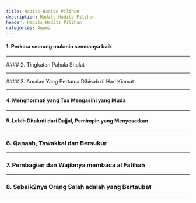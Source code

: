 ```yaml
---
title: Hadits-Hadits Pilihan 
description: Hadits-Hadits Pilihan 
header: Hadits-Hadits Pilihan 
categories: Agama
---
```

#### 1. <a onclick="sdiv('d1');">Perkara seorang mukmin semuanya baik</a>
<div id="d1" style="display:none">
<h4> Hadits Imam	Muslim	No.5318, Imam Ahmad	No.18171,18175,22798	:</h4>
<div class="ar">
عَنْ صُهَيْبٍ قَالَ قَالَ رَسُولُ اللَّهِ صَلَّى اللَّهُ عَلَيْهِ وَسَلَّمَ عَجَبًا لِأَمْرِ الْمُؤْمِنِ إِنَّ أَمْرَهُ كُلَّهُ خَيْرٌ وَلَيْسَ ذَاكَ لِأَحَدٍ إِلَّا لِلْمُؤْمِنِ إِنْ أَصَابَتْهُ سَرَّاءُ شَكَرَ فَكَانَ خَيْرًا لَهُ وَإِنْ أَصَابَتْهُ ضَرَّاءُ صَبَرَ فَكَانَ خَيْرًا لَهُ
</div>
<div class="id">
Telah menceritakan kepada kami Haddab bin Khalid Al Azdi dan Syaiban bin Farrukh semuanya dari Sulaiman bin Al Mughirah dan teksnya meriwayatkan milik Syaiban, telah menceritakan kepada kami Sulaiman telah menceritakan kepada kami Tsabit dari Abdurrahman bin Abu Laila dari Shuhaib berkata: Rasulullah Shallallahu 'alaihi wa Salam bersabda: "perkara orang mu`min mengagumkan, sesungguhnya semua perihalnya baik dan itu tidak dimiliki seorang pun selain orang mu`min, bila tertimpa kesenangan, ia bersyukur dan syukur itu baik baginya dan bila tertimpa musibah, ia bersabar dan sabar itu baik baginya."
</div>
</div>
<hr />
#### 2. <a onclick="sdiv('d2');">Tingkatan Pahala Sholat</a>
<div id="d2" style="display:none">
<h4> Hadits Imam	Ahmad	No.14974 </h4>
<div class="ar"> 
عَنْ أَبِي الْيَسَرِ صَاحِبِ رَسُولِ اللَّهِ صَلَّى اللَّهُ عَلَيْهِ وَسَلَّمَ أَنَّ رَسُولَ اللَّهِ صَلَّى اللَّهُ عَلَيْهِ وَسَلَّمَ قَالَ مِنْكُمْ مَنْ يُصَلِّي الصَّلَاةَ كَامِلَةً وَمِنْكُمْ مَنْ يُصَلِّي النِّصْفَ وَالثُّلُثَ وَالرُّبُعَ حَتَّى بَلَغَ الْعُشْرَ قَالَ سُرَيْجٌ فِي حَدِيثِهِ حَتَّى بَلَغَ الْعُشْرَ

</div>
<div class="id"> 
Telah menceritakan kepada kami Harun bin Ma'ruf dan Suroij dan Mu'awiyah bin 'Amr mereka berkata; telah menceritakan kepada kami Abdullah bin Wahb dari 'Amr bin Al Harits dari Said bin Abu Hilal dari 'Umar bin Al Hakam Al Anshor dari Abu Al Yasar salah seorang sahabat Rasulullah Shallallahu'alaihiwasallam Rasulullah bersabda: "Di antara kalian ada yang mengerjakan shalat dengan mendapatkan (pahala shalat) secara lengkap, ada yang setengahnya, ada pula yang sepertiganya, seperempatnya hingga ada yang sepersepuluhnya." Suraij berkata dalam haditsnya, sampai ada yang mendapat sepersepuluhnya. 
</div>
</div>
<hr />
#### 3. <a onclick="sdiv('d3');">Amalan Yang Pertama Dihisab di Hari Kiamat</a>
<div id="d3" style="display:none">
<h4> Hadits Imam Tirmidzi	No.378 : </h4>
<div class="ar"> 
عَنْ حُرَيْثِ بْنِ قَبِيصَةَ قَالَ قَدِمْتُ الْمَدِينَةَ فَقُلْتُ اللَّهُمَّ يَسِّرْ لِي جَلِيسًا صَالِحًا قَالَ فَجَلَسْتُ إِلَى أَبِي هُرَيْرَةَ فَقُلْتُ إِنِّي سَأَلْتُ اللَّهَ أَنْ يَرْزُقَنِي جَلِيسًا صَالِحًا فَحَدِّثْنِي بِحَدِيثٍ سَمِعْتَهُ مِنْ رَسُولِ اللَّهِ صَلَّى اللَّهُ عَلَيْهِ وَسَلَّمَ لَعَلَّ اللَّهَ أَنْ يَنْفَعَنِي بِهِ فَقَالَ سَمِعْتُ رَسُولَ اللَّهِ صَلَّى اللَّهُ عَلَيْهِ وَسَلَّمَ يَقُولُ إِنَّ أَوَّلَ مَا يُحَاسَبُ بِهِ الْعَبْدُ يَوْمَ الْقِيَامَةِ مِنْ عَمَلِهِ صَلَاتُهُ فَإِنْ صَلُحَتْ فَقَدْ أَفْلَحَ وَأَنْجَحَ وَإِنْ فَسَدَتْ فَقَدْ خَابَ وَخَسِرَ فَإِنْ انْتَقَصَ مِنْ فَرِيضَتِهِ شَيْءٌ قَالَ الرَّبُّ عَزَّ وَجَلَّ انْظُرُوا هَلْ لِعَبْدِي مِنْ تَطَوُّعٍ فَيُكَمَّلَ بِهَا مَا انْتَقَصَ مِنْ الْفَرِيضَةِ ثُمَّ يَكُونُ سَائِرُ عَمَلِهِ عَلَى ذَلِكَ
</div>
<div class="id">
dari Huraits bin Qabishah ia berkata; "Aku datang ke Madinah, lalu aku berdo`a, "Ya Allah, mudahkanlah aku untuk mendapat teman shalih." Huraits bin Qabishah berkata; "Lalu aku berteman dengan Abu Hurairah, aku kemudian berkata kepadanya, "Sesungguhnya aku telah memintah kepada Allah agar memberiku rizki seorang teman yang shalih, maka bacakanlah kepadaku hadits yang pernah engkau dengar dari Rasulullah shallallahu 'alaihi wasallam, semoga dengannya Allah memberiku manfaat." Maka Abu Hurairah pun berkata; "Aku mendengar Rasulullah shallallahu 'alaihi wasallam bersabda: "Pada hari kiamat pertama kali yang akan Allah hisab atas amalan seorang hamba adalah shalatnya, jika shalatnya baik maka ia akan beruntung dan selamat, jika shalatnya rusak maka ia akan rugi dan tidak beruntung. Jika pada amalan fardlunya ada yang kurang maka Rabb 'azza wajalla berfirman: "Periksalah, apakah hamba-Ku mempunyai ibadah sunnah yang bisa menyempurnakan ibadah wajibnya yang kurang?" lalu setiap amal akan diperlakukan seperti itu.
</div>
</div>
<hr />

#### 4. <a onclick="sdiv('d4');">Menghormati yang Tua Mengasihi yang Muda</a>
<div id="d4" style="display:none">
<h4> Hadits Imam Tirmidzi No.1842, 1843, 1844 : </h4>
<div class="ar"> 

عَنْ عَمْرِو بْنِ شُعَيْبٍ عَنْ أَبِيهِ عَنْ جَدِّهِ قَالَ قَالَ رَسُولُ اللَّهِ صَلَّى اللَّهُ عَلَيْهِ وَسَلَّمَ لَيْسَ مِنَّا مَنْ لَمْ يَرْحَمْ صَغِيرَنَا وَيَعْرِفْ شَرَفَ كَبِيرِنَاحَدَّثَنَا هَنَّادٌ حَدَّثَنَا عَبْدَةُ عَنْ مُحَمَّدِ بْنِ إِسْحَقَ نَحْوَهُ إِلَّا أَنَّهُ قَالَ وَيَعْرِفْ حَقَّ كَبِيرِنَا
</div>
<div class="id">
Dari Amr bin Syu'aib dari bapaknya dari kakeknya, ia berkata; bersabda: "Tidak termasuk golongan kami, orang yang tidak mengasihi anak-anak kecil dan tidak pula menghormati para orang tua kami." Telah menceritakan kepada kami Hannad, telah menceritakan kepada kami Abdah dari Muhammad bin Ishaq semisalnya. Hanya saja, ia menyebutkan; "Dan (tidak pula) mengetahui hak para orang tua kami."
</div>
</div>
<hr />


#### 5. <a onclick="sdiv('d5');"> Lebih Ditakuti dari Dajjal, Pemimpin yang Menyesatkan </a>
<div id="d5" style="display:none">
<h4> Hadits Imam  : Ahmad No.20334 </h4>
<div class="ar"> 
أَخْبَرَنِي أَبُو ذَرٍّ قَالَ كُنْتُ أَمْشِي مَعَ رَسُولِ اللَّهِ صَلَّى اللَّهُ عَلَيْهِ وَسَلَّمَ فَقَالَ لَغَيْرُ الدَّجَّالِ أَخْوَفُنِي عَلَى أُمَّتِي قَالَهَا ثَلَاثًا قَالَ قُلْتُ يَا رَسُولَ اللَّهِ مَا هَذَا الَّذِي غَيْرُ الدَّجَّالِ أَخْوَفُكَ عَلَى أُمَّتِكَ قَالَ أَئِمَّةً مُضِلِّينَ
</div>
<div class="id">
telah mengabarkan kepadaku Abu Dzar dia berkata, "Aku berjalan bersama Rasulullah shallallahu 'alaihi wasallam, kemudian beliau bersabda: "Selain Dajjal, ada yang lebih aku takuti atas ummatku, " beliau mengucapkannya tiga kali, maka aku bertanya, "Wahai Rasulullah, yang engkau takuti atas umatmu selain Dajjal itu apa? ' beliau menjawab: "Para pemimpin yang menyesatkan."
</div>
</div>
<hr />

### 6. <a onclick="sdiv('d6');">Qanaah, Tawakkal dan Bersukur </a>
<div id="d6" style="display:none">
<h4> Hadits Imam  : Ibnu Majah 	No.4131, Tirmidzi No.2268 </h4>
<div class="ar"> 
	
حَدَّثَنَا سُوَيْدُ بْنُ سَعِيدٍ وَمُجَاهِدُ بْنُ مُوسَى قَالَا حَدَّثَنَا مَرْوَانُ بْنُ مُعَاوِيَةَ حَدَّثَنَا عَبْدُ الرَّحْمَنِ بْنُ أَبِي شُمَيْلَةَ عَنْ سَلَمَةَ بْنِ عُبَيْدِ اللَّهِ بْنِ مِحْصَنٍ الْأَنْصَارِيِّ عَنْ أَبِيهِ قَالَ قَالَ رَسُولُ اللَّهِ صَلَّى اللَّهُ عَلَيْهِ وَسَلَّمَ مَنْ أَصْبَحَ مِنْكُمْ مُعَافًى فِي جَسَدِهِ آمِنًا فِي سِرْبِهِ عِنْدَهُ قُوتُ يَوْمِهِ فَكَأَنَّمَا حِيزَتْ لَهُ الدُّنْيَا
</div>
<div class="id">
Telah menceritakan kepada kami Suwaid bin Sa'id dan Mujahid bin Musa keduanya berkata; telah menceritakan kepada kami Marwan bin Mu'awiyah telah menceritakan kepada kami Abdurrahman bin Abu Syumailah dari Salamah bin 'Ubaidullah bin Mihshan Al Anshari dari Ayahnya dia berkata, "Rasulullah shallallahu 'alaihi wasallam bersabda: "Barangsiapa di pagi hari tubuhnya sehat, aman jiwanya dan memiliki makanan pokok pada hari itu, maka seolah-olah dunia telah dihimpun untuknya."
</div>
<div class="ar"> 

الحمد لله<br />
هذا الحديث يرويه سَلَمَةُ بْنُ عُبَيْدِ اللهِ بْنِ مِحْصَنٍ الخَطْمِيِّ ، عَنْ أَبِيهِ - وَكَانَتْ لَهُ صُحْبَةٌ - قَالَ : قَالَ رَسُولُ اللهِ صَلَّى اللَّهُ عَلَيْهِ وَسَلَّمَ : (مَنْ أَصْبَحَ مِنْكُمْ آمِنًا فِي سِرْبِهِ ، مُعَافًى فِي جَسَدِهِ ، عِنْدَهُ قُوتُ يَوْمِهِ ، فَكَأَنَّمَا حِيزَتْ لَهُ الدُّنْيَا)<br />
رواه البخاري في "الأدب المفرد" (رقم/300) والترمذي في "السنن" (2346) وقال : حسن غريب .<br />
وقال الشيخ الألباني رحمه الله بعد تخريجه الحديث عن جماعة من الصحابة : " وبالجملة ، فالحديث حسن إن شاء الله بمجموع حديثي الأنصاري وابن عمر . و الله أعلم . انتهى. "السلسلة الصحيحة" (رقم/2318)<br />
يقول المباركفوري رحمه الله في شرح هذا الحديث :<br />
" قوله : ( من أصبح منكم ) أي : أيها المؤمنون . ( آمناً ) أي : غير خائف من عدو .<br />
( في سِربه ) أي : في نفسه ، وقيل : السرب : الجماعة ، فالمعنى : في أهله وعياله . وقيل بفتح السين أي : في مسلكه وطريقه ، وقيل بفتحتين أي : في بيته . كذا ذكره القاري عن بعض الشراح . وقال التوربشتي :<br />
( معافى ) اسم مفعول من باب المفاعلة ، أي : صحيحاً سالماً من العلل والأسقام .<br />
( في جسده ) أي : بدنه ظاهراً وباطناً . ( عنده قوت يومه ) أي : كفاية قوته من وجه الحلال . ( فكأنما حيزت ) : بصيغة المجهول من الحيازة ، وهي الجمع والضم . ( له ) الضمير عائد لـ ( من ) ، وزاد في " المشكاة " : " بحذافيرها " . قال القاري : أي : بتمامها ، والحذافير الجوانب ، وقيل الأعالي ، واحدها : حذفار أو حذفور . والمعنى : فكأنما أعطي الدنيا بأسرها " انتهى.<br />
"تحفة الأحوذي" (7/11)<br />
وقال المناوي رحمه الله :<br />
" يعني : من جمع الله له بين عافية بدنه ، وأمن قلبه حيث توجه ، وكفاف عيشه بقوت يومه ، وسلامة أهله ، فقد جمع الله له جميع النعم التي من ملك الدنيا لم يحصل على غيرها ، فينبغي أن لا يستقبل يومه ذلك إلا بشكرها ، بأن يصرفها في طاعة المنعم ، لا في معصية ، ولا يفتر عن ذكره . قال نفطويه :<br />
إذا ما كساك الدهرُ ثوبَ مصحَّةٍ * ولم يخل من قوت يُحَلَّى ويَعذُب<br />
فلا تغبطنّ المترَفين فإنه * على حسب ما يعطيهم الدهر يسلب<br />
" انتهى. "فيض القدير" (6/88)<br />
والله أعلم .<br />

</div>
</div>
<hr />

### 7. <a onclick="sdiv('d7');"> Pembagian dan Wajibnya membaca al Fatihah </a>
<div id="d7" style="display:none">
<h4> Hadits Imam  : Muslim No.598, Abu Daud No.699, Malik No.174, Ahmad	No.6990 </h4>
<div class="ar"> 
			
عَنْ أَبِي هُرَيْرَةَعَنْ النَّبِيِّ صَلَّى اللَّهُ عَلَيْهِ وَسَلَّمَ قَالَ مَنْ صَلَّى صَلَاةً لَمْ يَقْرَأْ فِيهَا بِأُمِّ الْقُرْآنِ فَهِيَ خِدَاجٌ ثَلَاثًا غَيْرُ تَمَامٍ فَقِيلَ لِأَبِي هُرَيْرَةَ إِنَّا نَكُونُ وَرَاءَ الْإِمَامِ فَقَالَ اقْرَأْ بِهَا فِي نَفْسِكَ فَإِنِّي سَمِعْتُ رَسُولَ اللَّهِ صَلَّى اللَّهُ عَلَيْهِ وَسَلَّمَ يَقُولُ قَالَ اللَّهُ تَعَالَى قَسَمْتُ الصَّلَاةَ بَيْنِي وَبَيْنَ عَبْدِي نِصْفَيْنِ وَلِعَبْدِي مَا سَأَلَ فَإِذَا قَالَ الْعَبْدُ{ الْحَمْدُ لِلَّهِ رَبِّ الْعَالَمِينَ }قَالَ اللَّهُ تَعَالَى حَمِدَنِي عَبْدِي وَإِذَا قَالَ{ الرَّحْمَنِ الرَّحِيمِ }قَالَ اللَّهُ تَعَالَى أَثْنَى عَلَيَّ عَبْدِي وَإِذَا قَالَ{ مَالِكِ يَوْمِ الدِّينِ }قَالَ مَجَّدَنِي عَبْدِي وَقَالَ مَرَّةً فَوَّضَ إِلَيَّ عَبْدِي فَإِذَا قَالَ{ إِيَّاكَ نَعْبُدُ وَإِيَّاكَ نَسْتَعِينُ }قَالَ هَذَا بَيْنِي وَبَيْنَ عَبْدِي وَلِعَبْدِي مَا سَأَلَ فَإِذَا قَالَ{ اهْدِنَا الصِّرَاطَ الْمُسْتَقِيمَ صِرَاطَ الَّذِينَ أَنْعَمْتَ عَلَيْهِمْ غَيْرِ الْمَغْضُوبِ عَلَيْهِمْ وَلَا الضَّالِّينَ }قَالَ هَذَا لِعَبْدِي وَلِعَبْدِي مَا سَأَلَ.
<br />
 قَالَ سُفْيَانُ حَدَّثَنِي بِهِ الْعَلَاءُ بْنُ عَبْدِ الرَّحْمَنِ بْنِ يَعْقُوبَ دَخَلْتُ عَلَيْهِ وَهُوَ مَرِيضٌ فِي بَيْتِهِ فَسَأَلْتُهُ أَنَا عَنْهُ حَدَّثَنَا قُتَيْبَةُ بْنُ سَعِيدٍ عَنْ مَالِكِ بْنِ أَنَسٍ عَنْ الْعَلَاءِ بْنِ عَبْدِ الرَّحْمَنِ أَنَّهُ سَمِعَ أَبَا السَّائِبِ مَوْلَى هِشَامِ بْنِ زُهْرَةَ يَقُولُ سَمِعْتُ أَبَا هُرَيْرَةَ يَقُولُا قَالَ رَسُولُ اللَّهِ صَلَّى اللَّهُ عَلَيْهِ وَسَلَّمَ ح و حَدَّثَنِي مُحَمَّدُ بْنُ رَافِعٍ حَدَّثَنَا عَبْدُ الرَّزَّاقِ أَخْبَرَنَا ابْنُ جُرَيْجٍ أَخْبَرَنِي الْعَلَاءُ بْنُ عَبْدِ الرَّحْمَنِ بْنِ يَعْقُوبَ أَنَّ أَبَا السَّائِبِ مَوْلَى بَنِي عَبْدِ اللَّهِ بْنِ هِشَامِ بْنِ زُهْرَةَ أَخْبَرَهُ أَنَّهُ سَمِعَ أَبَا هُرَيْرَةَ يَقُولُا قَالَ رَسُولُ اللَّهِ صَلَّى اللَّهُ عَلَيْهِ وَسَلَّمَ مَنْ صَلَّى صَلَاةً فَلَمْ يَقْرَأْ فِيهَا بِأُمِّ الْقُرْآنِ بِمِثْلِ حَدِيثِ سُفْيَانَ وَفِي حَدِيثِهِمَا قَالَ اللَّهُ تَعَالَى قَسَمْتُ الصَّلَاةَ بَيْنِي وَبَيْنَ عَبْدِي نِصْفَيْنِ فَنِصْفُهَا لِي وَنِصْفُهَا لِعَبْدِي حَدَّثَنِي أَحْمَدُ بْنُ جَعْفَرٍ الْمَعْقِرِيُّ حَدَّثَنَا النَّضْرُ بْنُ مُحَمَّدٍ حَدَّثَنَا أَبُو أُوَيْسٍ أَخْبَرَنِي الْعَلَاءُ قَالَ سَمِعْتُ مِنْ أَبِي وَمِنْ أَبِي السَّائِبِ وَكَانَا جَلِيسَيْ أَبِي هُرَيْرَةَ قَالَا قَالَ أَبُو هُرَيْرَةَ قَالَ رَسُولُ اللَّهِ صَلَّى اللَّهُ عَلَيْهِ وَسَلَّمَ مَنْ صَلَّى صَلَاةً لَمْ يَقْرَأْ فِيهَا بِفَاتِحَةِ الْكِتَابِ فَهِيَ خِدَاجٌ يَقُولُهَا ثَلَاثًا بِمِثْلِ حَدِيثِهِمْ

</div>
<div class="id">
Dari Abu Hurairah dari Nabi Shallallahu'alaihiwasallam, beliau bersabda, "Barangsiapa yang mengerjakan shalat tanpa membaca Ummul Qur'an di dalamnya, maka shalatnya masih mempunyai hutang, tidak sempurna" Tiga kali. Ditanyakan kepada Abu Hurairah, " Kami berada di belakang imam?" Maka dia menjawab, "Bacalah Ummul Qur'an dalam dirimu, karena aku mendengar Rasulullah bersabda, 'Allah berfirman, 'Aku membagi shalat antara Aku dengan hambaKu, dan hambaku mendapatkan sesuatu yang dia minta. Apabila seorang hamba berkata, 'Segala puji bagi Allah Rabb semesta alam.' Maka Allah berkata, 'HambaKu memujiKu.' Apabila hamba tersebut mengucapkan, 'Yang Maha pengasih lagi Maha Penyayang.' Allah berkata, 'HambaKu memujiKu.' Apabila hamba tersebut mengucapkan, 'Pemilik hari kiamat.' Allah berkata, 'HambaKu memujiku.' Selanjutnya Dia berkata, 'HambaKu menyerahkan urusannya kepadaKu.' Apabila hamba tersebut mengucapkan, 'Hanya kepadaMulah aku menyembah dan hanya kepadaMulah aku memohon pertolongan.' Allah berkata, 'Ini adalah antara Aku dengan hambaKu. Dan hambaKu mendapatkan sesuatu yang dia minta'. Apabila hamba tersebut mengucapkan, 'Berilah kami petunjuk jalan yang lurus, yaitu jalan orang-orang yang Engkau beri nikmat atas mereka, bukan jalan orang-orang yang Engkau murkai dan bukan pula orang-orang yang sesat.' Allah berkata, 'Ini untuk hambaKu, dan hambaKu mendapatkan sesuatu yang dia minta'." Berkata Sufyan telah menceritakan kepada kami al-Ala' bin Abdurrahman bin Ya'kub aku mengunjunginya, sedangkan dia dalam keadaan sakit di rumahnya, lalu aku bertanya kepadanya tentang hadits tersebut, telah menceritakan kepada kami Qutaibah bin Sa'id dari Malik bin Anas dari al-Ala' bin Abdurrahman bahwa dia mendengar Abu as-Saib, maula Hisyam bin Zuhrah berkata, saya mendengar Abu Hurairah berkata, Rasulullah shallallahu 'alaihi wasallam bersabda, --lewat jalur periwayatan lain--, dan telah menceritakan kepada kami Muhammad bin Rafi' telah menceritakan kepada kami Abdurrazzaq telah mengabarkan kepada kami Ibnu Juraij telah mengabarkan kepada kami al-Ala' bin Abdurrahman bin Ya'kub bahwa Abu as-Saib, maula bani Abdullah bin Hisyam bin Zuhrah telah mengabarkan kepadanya bahwa dia mendengar Abu Hurairah berkata, Rasulullah shallallahu 'alaihi wasallam bersabda, "Barangsiapa melakukan shalat, dan belum membaca Ummul Qur'an", sebagaimana hadits Sufyan. Dan dalam hadits keduanya Allah berfirman, 'Aku membagi shalat antara Aku dengan hambaKu dua bagian, setengah untukKu dan setelah lainnya untuk hambaKu." Telah menceritakan kepada kami Ahmad bin Ja'far al-Ma'qiri telah menceritakan kepada kami an-Nadhr bin Muhammad telah menceritakan kepada kami Abu Uwais telah mengabarkan kepadaku al-Ala' dia berkata, saya mendengar dari bapakku dan dari Abu as-Saib, keduanya adalah teman duduk Abu Hurairah. Keduanya berkata, Abu Hurairah berkata, Rasulullah shallallahu 'alaihi wasallam bersabda, "Barangsiapa yang melakukan shalat yang padanya dia tidak membaca al-Fatihah, maka dia masih mempunyai hutang (kurang)." Dia mengucapkannya tiga kali seperti hadits mereka.
</div>
</div>
<hr />

### 8. <a onclick="sdiv('d?');"> Sebaik2nya Orang Salah adalah yang Bertaubat </a>
<div id="d?" style="display:none">
<h4> Hadits Imam  : Tirmidzi No.2423</h4>
<div class="ar"> 
			
حَدَّثَنَا أَحْمَدُ بْنُ مَنِيعٍ حَدَّثَنَا زَيْدُ بْنُ حُبَابٍ حَدَّثَنَا عَلِيُّ بْنُ مَسْعَدَةَ الْبَاهِلِيُّ حَدَّثَنَا قَتَادَةُ عَنْ أَنَسٍ أَنَّ النَّبِيَّ صَلَّى اللَّهُ عَلَيْهِ وَسَلَّمَ قَالَ كُلُّ ابْنِ آدَمَ خَطَّاءٌ وَخَيْرُ الْخَطَّائِينَ التَّوَّابُونَقَالَ أَبُو عِيسَى هَذَا حَدِيثٌ غَرِيبٌ لَا نَعْرِفُهُ إِلَّا مِنْ حَدِيثِ عَلِيِّ بْنِ مَسْعَدَةَ عَنْ قَتَادَةَ

</div>
<div class="id">
Telah menceritakan kepada kami Ahmad bin Mani' telah menceritakan kepada kami Zaid bin Hubab telah menceritakan kepada kami Ali bin Mas'adah Al Bahili telah menceritakan kepada kami Qatadah dari Anas nabi Shallallahu 'alaihi wa Salam bersabda: "Semua anak cucu Adam banyak salah dan sebaik-baik orang yang bersalah adalah mereka yang bertaubat." Berkata Abu Isa: Hadits ini gharib, kami hanya mengetahuinya dari hadits Ali bin Mas'adah dari Qatadah.

</div>
</div>
<hr />


<!--### 5. <a onclick="sdiv('d?');"> ... judul ... </a>-->
<!--<div id="d?" style="display:none">-->
<!--<h4> Hadits Imam  : </h4>-->
<!--<div class="ar"> -->
<!--.....-->
<!--</div>-->
<!--<div class="id">-->
<!--...-->
<!--</div>-->
<!--</div>-->
<!--<hr />-->



